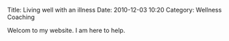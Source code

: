 Title: Living well with an illness
Date: 2010-12-03 10:20
Category: Wellness Coaching

Welcom to my website.  I am here to help.

